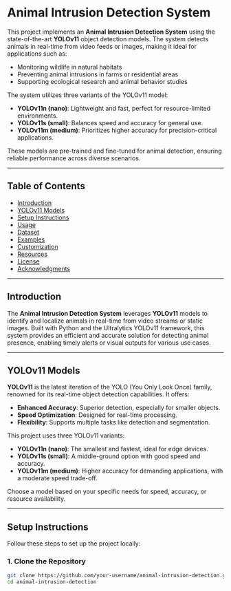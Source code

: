 # Animal Intrusion Detection System

This project implements an **Animal Intrusion Detection System** using the state-of-the-art **YOLOv11** object detection models. The system detects animals in real-time from video feeds or images, making it ideal for applications such as:
- Monitoring wildlife in natural habitats
- Preventing animal intrusions in farms or residential areas
- Supporting ecological research and animal behavior studies

The system utilizes three variants of the YOLOv11 model:
- **YOLOv11n (nano)**: Lightweight and fast, perfect for resource-limited environments.
- **YOLOv11s (small)**: Balances speed and accuracy for general use.
- **YOLOv11m (medium)**: Prioritizes higher accuracy for precision-critical applications.

These models are pre-trained and fine-tuned for animal detection, ensuring reliable performance across diverse scenarios.

---

## Table of Contents
- [Introduction](#introduction)
- [YOLOv11 Models](#yolov11-models)
- [Setup Instructions](#setup-instructions)
- [Usage](#usage)
- [Dataset](#dataset)
- [Examples](#examples)
- [Customization](#customization)
- [Resources](#resources)
- [License](#license)
- [Acknowledgments](#acknowledgments)

---

## Introduction

The **Animal Intrusion Detection System** leverages **YOLOv11** models to identify and localize animals in real-time from video streams or static images. Built with Python and the Ultralytics YOLOv11 framework, this system provides an efficient and accurate solution for detecting animal presence, enabling timely alerts or visual outputs for various use cases.

---

## YOLOv11 Models

**YOLOv11** is the latest iteration of the YOLO (You Only Look Once) family, renowned for its real-time object detection capabilities. It offers:
- **Enhanced Accuracy**: Superior detection, especially for smaller objects.
- **Speed Optimization**: Designed for real-time processing.
- **Flexibility**: Supports multiple tasks like detection and segmentation.

This project uses three YOLOv11 variants:
- **YOLOv11n (nano)**: The smallest and fastest, ideal for edge devices.
- **YOLOv11s (small)**: A middle-ground option with good speed and accuracy.
- **YOLOv11m (medium)**: Higher accuracy for demanding applications, with a moderate speed trade-off.

Choose a model based on your specific needs for speed, accuracy, or resource availability.

---

## Setup Instructions

Follow these steps to set up the project locally:

### 1. Clone the Repository
```bash
git clone https://github.com/your-username/animal-intrusion-detection.git
cd animal-intrusion-detection
